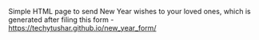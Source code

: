 Simple HTML page to send New Year wishes to your loved ones, which is generated after filing this form - https://techytushar.github.io/new_year_form/ 
